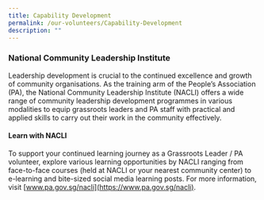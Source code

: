 ```yaml
---
title: Capability Development
permalink: /our-volunteers/Capability-Development
description: ""
---
```

### National Community Leadership Institute

Leadership development is crucial to the continued excellence and growth of community organisations. As the training arm of the People’s Association (PA), the National Community Leadership Institute (NACLI) offers a wide range of community leadership development programmes in various modalities to equip grassroots leaders and PA staff with practical and applied skills to carry out their work in the community effectively. 

####  Learn with NACLI

To support your continued learning journey as a Grassroots Leader / PA volunteer, explore various learning opportunities by NACLI ranging from face-to-face courses (held at NACLI or your nearest community center) to e-learning and bite-sized social media learning posts. For more information, visit [www.pa.gov.sg/nacli](https://www.pa.gov.sg/nacli).